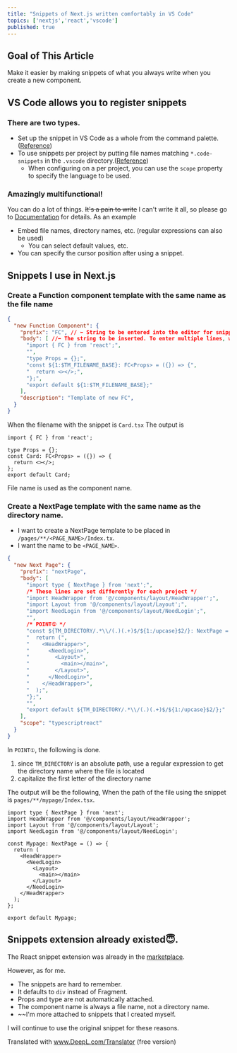 ```yaml
---
title: "Snippets of Next.js written comfortably in VS Code"
topics: ['nextjs','react','vscode']
published: true
---
```


## Goal of This Article
Make it easier by making snippets of what you always write when you create a new component.



## VS Code allows you to register snippets
### There are two types.
- Set up the snippet in VS Code as a whole from the command palette.([Reference](https://code.visualstudio.com/docs/editor/userdefinedsnippets#_create-your-own-snippets))
- To use snippets per project by putting file names matching `*.code-snippets` in the `.vscode` directory.([Reference](https://code.visualstudio.com/updates/v1_28#_project-level-snippets))
  - When configuring on a per project, you can use the `scope` property to specify the language to be used.

### Amazingly multifunctional!
You can do a lot of things.
~~It's a pain to write~~ I can't write it all, so please go to [Documentation](https://code.visualstudio.com/docs/editor/userdefinedsnippets#_snippet-syntax) for details.
As an example
- Embed file names, directory names, etc. (regular expressions can also be used)
  - You can select default values, etc.
- You can specify the cursor position after using a snippet.

## Snippets I use in Next.js
### Create a Function component template with the same name as the file name

```json
{
  "new Function Component": {
    "prefix": "FC", // ⬅ String to be entered into the editor for snippet call
    "body": [ //⬅ The string to be inserted. To enter multiple lines, write an array.
      "import { FC } from 'react';",
      "", 
      "type Props = {};",
      "const ${1:$TM_FILENAME_BASE}: FC<Props> = ({}) => {",
      "  return <></>;",
      "};",
      "export default ${1:$TM_FILENAME_BASE};"
    ],
    "description": "Template of new FC",
  }
}
```

When the filename with the snippet is `Card.tsx`
The output is
```tsx
import { FC } from 'react';

type Props = {};
const Card: FC<Props> = ({}) => {
  return <></>;
};
export default Card;
```
File name is used as the component name.

### Create a NextPage template with the same name as the directory name.
- I want to create a NextPage template to be placed in `/pages/**/<PAGE_NAME>/Index.tx`.
- I want the name to be `<PAGE_NAME>`.

```json
{
  "new Next Page": {
    "prefix": "nextPage",
    "body": [
      "import type { NextPage } from 'next';",
      /* These lines are set differently for each project */
      "import HeadWrapper from '@/components/layout/HeadWrapper';", 
      "import Layout from '@/components/layout/Layout';",
      "import NeedLogin from '@/components/layout/NeedLogin';",
      "",
      /* POINT① */
      "const ${TM_DIRECTORY/.*\\/(.)(.+)$/${1:/upcase}$2/}: NextPage = () => {", 
      "  return (",
      "    <HeadWrapper>",
      "      <NeedLogin>",
      "        <Layout>",
      "          <main></main>",
      "        </Layout>",
      "      </NeedLogin>",
      "    </HeadWrapper>",
      "  );",
      "};",
      "",
      "export default ${TM_DIRECTORY/.*\\/(.)(.+)$/${1:/upcase}$2/};"
    ],
    "scope": "typescriptreact"
  }
}
```
In `POINT①`, the following is done.
1. since `TM_DIRECTORY` is an absolute path, use a regular expression to get the directory name where the file is located
2. capitalize the first letter of the directory name

The output will be the following, When the path of the file using the snippet is `pages/**/mypage/Index.tsx`.

```tsx
import type { NextPage } from 'next';
import HeadWrapper from '@/components/layout/HeadWrapper';
import Layout from '@/components/layout/Layout';
import NeedLogin from '@/components/layout/NeedLogin';

const Mypage: NextPage = () => {
  return (
    <HeadWrapper>
      <NeedLogin>
        <Layout>
          <main></main>
        </Layout>
      </NeedLogin>
    </HeadWrapper>
  );
};

export default Mypage;
```

## Snippets extension already existed😇.
The React snippet extension was already in the [marketplace](https://marketplace.visualstudio.com/items?itemName=dsznajder.es7-react-js-snippets).

However, as for me.
- The snippets are hard to remember.
- It defaults to `div` instead of Fragment.
- Props and type are not automatically attached.
- The component name is always a file name, not a directory name.
- ~~I'm more attached to snippets that I created myself.

I will continue to use the original snippet for these reasons.

Translated with www.DeepL.com/Translator (free version)